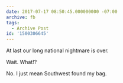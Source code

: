 ```yaml
---
date: 2017-07-17 08:50:45.000000000 -07:00
archive: fb
tags: 
  - Archive Post
id: '1500306645'
---
```


At last our long national nightmare is over.

Wait. What!?

No. I just mean Southwest found my bag.
